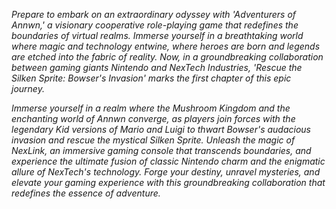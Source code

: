 *Prepare to embark on an extraordinary odyssey with 'Adventurers of Annwn,' a visionary cooperative role-playing game that redefines the boundaries of virtual realms. Immerse yourself in a breathtaking world where magic and technology entwine, where heroes are born and legends are etched into the fabric of reality. Now, in a groundbreaking collaboration between gaming giants Nintendo and NexTech Industries, 'Rescue the Silken Sprite: Bowser's Invasion' marks the first chapter of this epic journey.*

*Immerse yourself in a realm where the Mushroom Kingdom and the enchanting world of Annwn converge, as players join forces with the legendary Kid versions of Mario and Luigi to thwart Bowser's audacious invasion and rescue the mystical Silken Sprite. Unleash the magic of NexLink, an immersive gaming console that transcends boundaries, and experience the ultimate fusion of classic Nintendo charm and the enigmatic allure of NexTech's technology. Forge your destiny, unravel mysteries, and elevate your gaming experience with this groundbreaking collaboration that redefines the essence of adventure.*